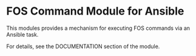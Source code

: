 # FOS Command Module for Ansible

This modules provides a mechanism for executing FOS commands via an Ansible task.

For details, see the DOCUMENTATION section of the module.

